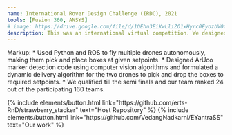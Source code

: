 ```yaml
---
name: International Rover Design Challenge (IRDC), 2021
tools: [Fusion 360, ANSYS]
# image: https://drive.google.com/file/d/1OEhn3EiXwLliZO1xHyrc0EyozbV0f_2T/view?usp=sharing
description: This was an international virtual competition. We designed a completely new rover based on the theme of the competition. This was team CRISS Robotics first ever competition and we ranked 18th out of all participating teams of the world.
---
```


Markup:     * Used Python and ROS to fly multiple drones autonomously, making them pick and place boxes at given setpoints.
            * Designed ArUco marker detection code using computer vision algorithms and formulated a dynamic delivery algorithm for the two drones to pick and drop the boxes to required setpoints.
            * We qualified till the semi finals and our team ranked 24 out of the participating 160 teams.

<p class="text-center">
{% include elements/button.html link="https://github.com/erts-RnD/strawberry_stacker" text="Host Repository" %}
{% include elements/button.html link="https://github.com/VedangNadkarni/EYantraSS" text="Our work" %}
</p>